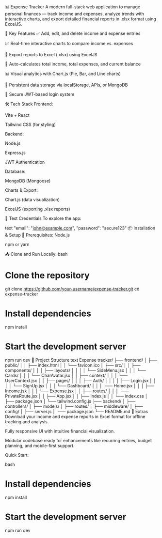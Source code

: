 📊 Expense Tracker
A modern full-stack web application to manage personal finances — track income and expenses, analyze trends with interactive charts, and export detailed financial reports in .xlsx format using ExcelJS.

🚀 Key Features
✅ Add, edit, and delete income and expense entries

📈 Real-time interactive charts to compare income vs. expenses

📁 Export reports to Excel (.xlsx) using ExcelJS

🧮 Auto-calculates total income, total expenses, and current balance

📊 Visual analytics with Chart.js (Pie, Bar, and Line charts)

💾 Persistent data storage via localStorage, APIs, or MongoDB

🔐 Secure JWT-based login system

🛠️ Tech Stack
Frontend:

Vite + React

Tailwind CSS (for styling)

Backend:

Node.js

Express.js

JWT Authentication

Database:

MongoDB (Mongoose)

Charts & Export:

Chart.js (data visualization)

ExcelJS (exporting .xlsx reports)

🧪 Test Credentials
To explore the app:

text
"email": "john@example.com",
"password": "secure123"
📦 Installation & Setup
🔧 Prerequisites:
Node.js

npm or yarn

📥 Clone and Run Locally:
bash
# Clone the repository
git clone https://github.com/your-username/expense-tracker.git
cd expense-tracker

# Install dependencies
npm install

# Start the development server
npm run dev
📁 Project Structure
text
Expense tracker/
├── frontend/
│   ├── public/
│   │   ├── index.html
│   │   └── favicon.ico
│   ├── src/
│   │   ├── components/
│   │   │   ├── layouts/
│   │   │   │   └── SideMenu.jsx
│   │   │   └── Cards/
│   │   │       └── CharAvatar.jsx
│   │   ├── context/
│   │   │   └── UserContext.jsx
│   │   ├── pages/
│   │   │   ├── Auth/
│   │   │   │   ├── Login.jsx
│   │   │   │   └── SignUp.jsx
│   │   │   └── Dashboard/
│   │   │       ├── Home.jsx
│   │   │       ├── Income.jsx
│   │   │       └── Expense.jsx
│   │   ├── routes/
│   │   │   └── PrivateRoute.jsx
│   │   ├── App.jsx
│   │   ├── index.js
│   │   └── index.css
│   ├── package.json
│   └── tailwind.config.js
├── backend/
│   ├── controllers/
│   ├── models/
│   ├── routes/
│   ├── middleware/
│   ├── config/
│   ├── server.js
│   └── package.json
└── README.md
📁 Extras
Download your income and expense reports in Excel format for offline tracking and analysis.

Fully responsive UI with intuitive financial visualization.

Modular codebase ready for enhancements like recurring entries, budget planning, and mobile-first support.

Quick Start:

bash
# Install dependencies
npm install

# Start the development server
npm run dev
